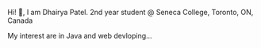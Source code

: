 Hi! 👋, I am Dhairya Patel.
2nd year student @ Seneca College, Toronto, ON, Canada

My interest are in Java and web devloping...


